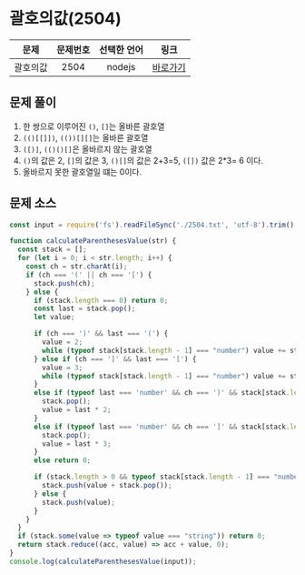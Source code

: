 # 괄호의값(2504)

|문제|문제번호|선택한 언어|링크|
|:---:|:---:|:---:|:---:|
|괄호의값|2504|nodejs|[바로가기](https://www.acmicpc.net/problem/2504)|

## 문제 풀이
1. 한 쌍으로 이루어진 `()`, `[]`는 올바른 괄호열
2. `(()[[]])`, `(())[][]`는 올바른 괄호열
3. `([)]`, `(()()[]`은 올바르지 않는 괄호열
4. `()`의 값은 2, `[]`의 값은 3, `()[]`의 값은 2+3=5, `([])` 값은 2*3= 6 이다. 
5. 올바르지 못한 괄호열일 떄는 0이다.

## 문제 소스
```javascript
const input = require('fs').readFileSync('./2504.txt', 'utf-8').trim().toString();

function calculateParenthesesValue(str) {
  const stack = [];
  for (let i = 0; i < str.length; i++) {
    const ch = str.charAt(i);
    if (ch === '(' || ch === '[') {
      stack.push(ch);
    } else {
      if (stack.length === 0) return 0;
      const last = stack.pop();
      let value;

      if (ch === ')' && last === '(') {
        value = 2;
        while (typeof stack[stack.length - 1] === "number") value += stack.pop();
      } else if (ch === ']' && last === '[') {
        value = 3;
        while (typeof stack[stack.length - 1] === "number") value += stack.pop();
      }
      else if (typeof last === 'number' && ch === ')' && stack[stack.length - 1] === '(') {
        stack.pop();
        value = last * 2;
      }
      else if (typeof last === 'number' && ch === ']' && stack[stack.length - 1] === '[') {
        stack.pop();
        value = last * 3;
      }
      else return 0;

      if (stack.length > 0 && typeof stack[stack.length - 1] === "number") {
        stack.push(value + stack.pop());
      } else {
        stack.push(value);
      }
    }
  }
  if (stack.some(value => typeof value === "string")) return 0;
  return stack.reduce((acc, value) => acc + value, 0);
}
console.log(calculateParenthesesValue(input));

```